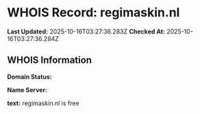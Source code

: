 # WHOIS Record: regimaskin.nl

**Last Updated:** 2025-10-16T03:27:36.283Z
**Checked At:** 2025-10-16T03:27:36.284Z

## WHOIS Information

**Domain Status:** 

**Name Server:** 

**text:** regimaskin.nl is free

